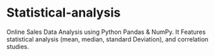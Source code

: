 # Statistical-analysis
Online Sales Data Analysis using Python Pandas &amp; NumPy. It Features statistical analysis (mean, median, standard Deviation), and correlation studies.
